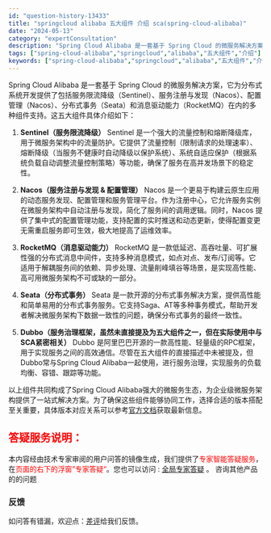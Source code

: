 ```yaml
---
id: "question-history-13433"
title: "springcloud alibaba 五大组件 介绍 sca(spring-cloud-alibaba)"
date: "2024-05-13"
category: "expertConsultation"
description: "Spring Cloud Alibaba 是一套基于 Spring Cloud 的微服务解决方案，它为分布式系统开发提供了包括服务限流降级（Sentinel）、服务注册与发现（Nacos）、配置管理（Nacos）、分布式事务（Seata）和消息驱动能力（RocketMQ）在内的多种组件支持。这五大组"
tags: ["spring-cloud-alibaba","springcloud","alibaba","五大组件","介绍"]
keywords: ["spring-cloud-alibaba","springcloud","alibaba","五大组件","介绍"]
---
```


Spring Cloud Alibaba 是一套基于 Spring Cloud 的微服务解决方案，它为分布式系统开发提供了包括服务限流降级（Sentinel）、服务注册与发现（Nacos）、配置管理（Nacos）、分布式事务（Seata）和消息驱动能力（RocketMQ）在内的多种组件支持。这五大组件具体介绍如下：

1. **Sentinel（服务限流降级）**
   Sentinel 是一个强大的流量控制和熔断降级库，用于微服务架构中的流量防护。它提供了流量控制（限制请求的处理速率）、熔断降级（当服务不健康时自动降级以保护系统）、系统自适应保护（根据系统负载自动调整流量控制策略）等功能，确保了服务在高并发场景下的稳定性。

2. **Nacos（服务注册与发现 & 配置管理）**
   Nacos 是一个更易于构建云原生应用的动态服务发现、配置管理和服务管理平台。作为注册中心，它允许服务实例在微服务架构中自动注册与发现，简化了服务间的调用逻辑。同时，Nacos 提供了集中式的配置管理功能，支持配置的实时推送和动态更新，使得配置变更无需重启服务即可生效，极大地提高了运维效率。

3. **RocketMQ（消息驱动能力）**
   RocketMQ 是一款低延迟、高吞吐量、可扩展性强的分布式消息中间件，支持多种消息模式，如点对点、发布/订阅等。它适用于解耦服务间的依赖、异步处理、流量削峰填谷等场景，是实现高性能、高可用微服务架构不可或缺的一部分。

4. **Seata（分布式事务）**
   Seata 是一款开源的分布式事务解决方案，提供高性能和简单易用的分布式事务服务。它支持Saga、AT等多种事务模式，帮助开发者解决微服务架构下数据一致性的问题，确保分布式事务的最终一致性。

5. **Dubbo（服务治理框架，虽然未直接提及为五大组件之一，但在实际使用中与SCA紧密相关）**
   Dubbo 是阿里巴巴开源的一款高性能、轻量级的RPC框架，用于实现服务之间的高效通信。尽管在五大组件的直接描述中未被提及，但Dubbo常与Spring Cloud Alibaba一起使用，进行服务治理，实现服务的负载均衡、容错、跟踪等功能。

以上组件共同构成了Spring Cloud Alibaba强大的微服务生态，为企业级微服务架构提供了一站式解决方案。为了确保这些组件能够协同工作，选择合适的版本搭配至关重要，具体版本对应关系可以参考[官方文档](https://sca.aliyun.com/docs/2023/overview/version-explain/)获取最新信息。
## <font color="#FF0000">答疑服务说明：</font> 

本内容经由技术专家审阅的用户问答的镜像生成，我们提供了<font color="#FF0000">专家智能答疑服务</font>，在<font color="#FF0000">页面的右下的浮窗”专家答疑“</font>。您也可以访问 : [全局专家答疑](https://opensource.alibaba.com/chatBot) 。 咨询其他产品的的问题

### 反馈
如问答有错漏，欢迎点：[差评](https://ai.nacos.io/user/feedbackByEnhancerGradePOJOID?enhancerGradePOJOId=13439)给我们反馈。
